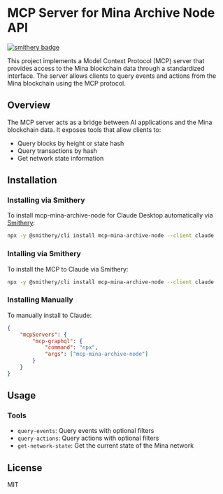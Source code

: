 # MCP Server for Mina Archive Node API

[![smithery badge](https://smithery.ai/badge/mcp-mina-archive-node)](https://smithery.ai/server/mcp-mina-archive-node)

This project implements a Model Context Protocol (MCP) server that provides access to the Mina blockchain data through a standardized interface. The server allows clients to query events and actions from the Mina blockchain using the MCP protocol.

## Overview

The MCP server acts as a bridge between AI applications and the Mina blockchain data. It exposes tools that allow clients to:

- Query blocks by height or state hash
- Query transactions by hash
- Get network state information

## Installation

### Installing via Smithery

To install mcp-mina-archive-node for Claude Desktop automatically via [Smithery](https://smithery.ai/server/mcp-mina-archive-node):

```bash
npx -y @smithery/cli install mcp-mina-archive-node --client claude
```

### Intalling via Smithery
To install the MCP to Claude via Smithery:

```bash
npx -y @smithery/cli install mcp-mina-archive-node --client claude
```

### Installing Manually
To manually install to Claude:

```json
{
    "mcpServers": {
        "mcp-graphql": {
            "command": "npx",
            "args": ["mcp-mina-archive-node"]
        }
    }
}
```

## Usage

### Tools

- `query-events`: Query events with optional filters
- `query-actions`: Query actions with optional filters
- `get-network-state`: Get the current state of the Mina network

## License

MIT
